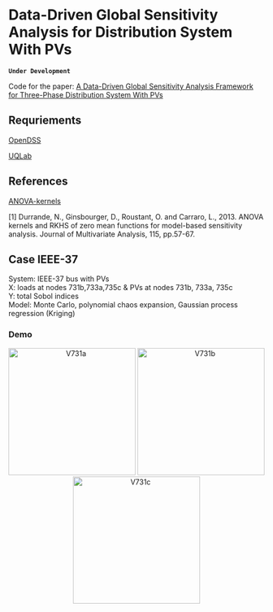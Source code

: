 # Data-Driven Global Sensitivity Analysis for Distribution System With PVs

**`Under Development`**

Code for the paper: [A Data-Driven Global Sensitivity Analysis Framework for Three-Phase Distribution System With PVs](https://ieeexplore.ieee.org/document/9387134)  


## Requriements

[OpenDSS](https://www.epri.com/pages/sa/opendss#:~:text=What%20is%20OpenDSS%3F,grid%20integration%20and%20grid%20modernization.)  

[UQLab](https://www.uqlab.com/)

## References

[ANOVA-kernels](https://github.com/NicolasDurrande/ANOVA-kernels)  

[1] Durrande, N., Ginsbourger, D., Roustant, O. and Carraro, L., 2013. ANOVA kernels and RKHS of zero mean functions for model-based sensitivity analysis. Journal of Multivariate Analysis, 115, pp.57-67.


## Case IEEE-37
System: IEEE-37 bus with PVs  
X: loads at nodes 731b,733a,735c & PVs at nodes 731b, 733a, 735c  
Y: total Sobol indices  
Model: Monte Carlo, polynomial chaos expansion, Gaussian process regression (Kriging)


### Demo

<div align=center>
<img src="./plot/V731a.jpg" alt="V731a" width="250">
<img src="./plot/V731b.jpg" alt="V731b" width="250">
<img src="./plot/V731c.jpg" alt="V731c" width="250">
</div>

&nbsp;&nbsp;&nbsp;&nbsp;&nbsp;&nbsp;&nbsp;&nbsp;&nbsp;&nbsp;&nbsp;&nbsp;&nbsp;&nbsp;&nbsp;&nbsp;&nbsp;&nbsp;&nbsp;&nbsp;


